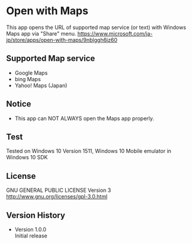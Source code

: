 Open with Maps
==============

This app opens the URL of supported map service (or text) with Windows Maps app via "Share" menu.
https://www.microsoft.com/ja-jp/store/apps/open-with-maps/9nblggh6jz60

Supported Map service
----------------------
- Google Maps
- bing Maps
- Yahoo! Maps (Japan)

Notice
------
- This app can NOT ALWAYS open the Maps app properly.

Test
----
Tested on Windows 10 Version 1511, Windows 10 Mobile emulator in Windows 10 SDK

License
-------
GNU GENERAL PUBLIC LICENSE Version 3  
http://www.gnu.org/licenses/gpl-3.0.html


Version History
---------------
- Version 1.0.0  
   Initial release

